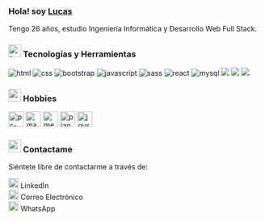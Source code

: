 ### Hola! soy [Lucas](https://www.linkedin.com/in/lucas-jorge-garcia/)  
Tengo 26 años, estudio Ingeniería Informática y Desarrollo Web Full Stack.

### <img src="https://cdn-icons-png.flaticon.com/512/3079/3079331.png" alt="tecnologías" width="25px"> Tecnologías y Herramientas

<img src = "https://img.shields.io/badge/-HTML5-E34F26?style=flat&logo=html5&logoColor=white" alt="html"> <img src="https://img.shields.io/badge/-CSS3-1572B6?style=flat&logo=css3&logoColor=white" alt="css"> <img src="https://img.shields.io/badge/-Bootstrap-563D7C?style=flat&logo=bootstrap&logoColor=white" alt="bootstrap"> <img src="https://img.shields.io/badge/-JavaScript-eed718?style=flat&logo=javascript&logoColor=ffffff" alt ="javascript"> <img src="https://img.shields.io/badge/-Sass-cc6699?style=flat&logo=sass&logoColor=ffffff" alt="sass"> <img src="https://img.shields.io/badge/-React-000000?style=flat&logo=react&logoColor=00c8ff" alt="react"> <img src="https://img.shields.io/badge/-MySQL-F29111?style=flat&logo=mysql&logoColor=FFFFFF" alt="mysql"> <img src="http://img.shields.io/badge/-Git-F1502F?style=flat&logo=git&logoColor=FFFFFF"> <img src="http://img.shields.io/badge/-Github-000000?style=flat&logo=github&logoColor=FFFFFF"> 
<img src="http://img.shields.io/badge/-VS%20Code-007ACC?style=flat&logo=visual%20studio%20code&logoColor=white">

### <img src="https://cdn-icons-png.flaticon.com/512/9062/9062413.png" width="25px"> Hobbies

<img src="https://cdn-icons-png.flaticon.com/512/1903/1903496.png" alt="pc-code" width="30px"> <img src="https://cdn-icons-png.flaticon.com/512/5963/5963166.png" alt="mancuerna" width="30px"> <img src="https://cdn-icons-png.flaticon.com/512/2906/2906496.png" alt="meditar" width="30px"> <img src="https://cdn-icons-png.flaticon.com/512/527/527133.png" alt="piano" width="30px"> <img src="https://cdn-icons-png.flaticon.com/512/1474/1474229.png" alt="joystick" width="30px"> 


### <img src="https://cdn-icons-png.flaticon.com/512/1380/1380338.png" alt="mensaje" width="25px">  Contactame
<p>Siéntete libre de contactarme a través de:</p> 
                                                
[<img alt="Lucas García | Linkedin" width="20px" src="https://github.com/TheDudeThatCode/TheDudeThatCode/blob/master/Assets/Linkedin.svg"/>](https://www.linkedin.com/in/lucas-jorge-garcia/) LinkedIn 
<br/>
[<img alt="Mail To Lucas" width="20px" src="https://github.com/TheDudeThatCode/TheDudeThatCode/blob/master/Assets/Gmail.svg">](mailto:garcialj97@gmail.com) Correo Electrónico
<br/>
[<img src="https://cdn-icons-png.flaticon.com/512/1384/1384055.png" alt="whatsapp" width="20px">](https://api.whatsapp.com/send?phone=5491127280514&text=Hola%20Lucas!) WhatsApp

